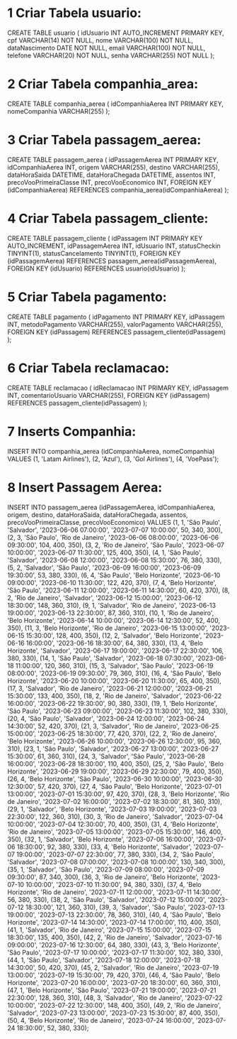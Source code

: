 
# 1 Criar Tabela usuario:

CREATE TABLE usuario (
    idUsuario INT AUTO_INCREMENT PRIMARY KEY,
    cpf VARCHAR(14) NOT NULL,
    nome VARCHAR(100) NOT NULL,
    dataNascimento DATE NOT NULL,
    email VARCHAR(100) NOT NULL,
    telefone VARCHAR(20) NOT NULL,
    senha VARCHAR(255) NOT NULL
);

# 2 Criar Tabela companhia_area:

CREATE TABLE companhia_aerea (
    idCompanhiaAerea INT PRIMARY KEY,
    nomeCompanhia VARCHAR(255)
);

# 3 Criar Tabela passagem_aerea:

CREATE TABLE passagem_aerea (
    idPassagemAerea INT PRIMARY KEY,
    idCompanhiaAerea INT,
    origem VARCHAR(255),
    destino VARCHAR(255),
    dataHoraSaida DATETIME,
    dataHoraChegada DATETIME,
    assentos INT,
    precoVooPrimeiraClasse INT,
    precoVooEconomico INT,
    FOREIGN KEY (idCompanhiaAerea) REFERENCES companhia_aerea(idCompanhiaAerea)
);

# 4 Criar Tabela passagem_cliente:

CREATE TABLE passagem_cliente (
    idPassagem INT PRIMARY KEY AUTO_INCREMENT,
    idPassagemAerea INT,
    idUsuario INT,
    statusCheckin TINYINT(1),
    statusCancelamento TINYINT(1),
    FOREIGN KEY (idPassagemAerea) REFERENCES passagem_aerea(idPassagemAerea),
    FOREIGN KEY (idUsuario) REFERENCES usuario(idUsuario)
);

# 5 Criar Tabela pagamento:

CREATE TABLE pagamento (
    idPagamento INT PRIMARY KEY,
    idPassagem INT,
    metodoPagamento VARCHAR(255),
    valorPagamento VARCHAR(255),
    FOREIGN KEY (idPassagem) REFERENCES passagem_cliente(idPassagem)
);

# 6 Criar Tabela reclamacao:

CREATE TABLE reclamacao (
    idReclamacao INT PRIMARY KEY,
    idPassagem INT,
    comentarioUsuario VARCHAR(255),
    FOREIGN KEY (idPassagem) REFERENCES passagem_cliente(idPassagem)
);


# 7 Inserts Companhia:

INSERT INTO companhia_aerea (idCompanhiaAerea, nomeCompanhia) VALUES
    (1, 'Latam Airlines'),
    (2, 'Azul'),
    (3, 'Gol Airlines'),
    (4, 'VoePass');

# 8 Insert Passagem Aerea:

INSERT INTO passagem_aerea (idPassagemAerea, idCompanhiaAerea, origem, destino, dataHoraSaida, dataHoraChegada, assentos, precoVooPrimeiraClasse, precoVooEconomico)
VALUES 
    (1, 1, 'São Paulo', 'Salvador', '2023-06-06 07:00:00', '2023-07-07 10:00:00', 50, 340, 300),
    (2, 3, 'São Paulo', 'Rio de Janeiro', '2023-06-06 08:00:00', '2023-06-06 09:30:00', 104, 400, 350),
    (3, 2, 'Rio de Janeiro', 'São Paulo', '2023-06-07 10:00:00', '2023-06-07 11:30:00', 125, 400, 350),
    (4, 1, 'São Paulo', 'Salvador', '2023-06-08 12:00:00', '2023-06-08 15:30:00', 76, 380, 330),
    (5, 2, 'Salvador', 'São Paulo', '2023-06-09 16:00:00', '2023-06-09 19:30:00', 53, 380, 330),
    (6, 4, 'São Paulo', 'Belo Horizonte', '2023-06-10 09:00:00', '2023-06-10 11:30:00', 122, 420, 370),
    (7, 4, 'Belo Horizonte', 'São Paulo', '2023-06-11 12:00:00', '2023-06-11 14:30:00', 60, 420, 370),
    (8, 2, 'Rio de Janeiro', 'Salvador', '2023-06-12 15:00:00', '2023-06-12 18:30:00', 148, 360, 310),
    (9, 1, 'Salvador', 'Rio de Janeiro', '2023-06-13 19:00:00', '2023-06-13 22:30:00', 87, 360, 310),
    (10, 1, 'Rio de Janeiro', 'Belo Horizonte', '2023-06-14 10:00:00', '2023-06-14 12:30:00', 52, 400, 350),
    (11, 3, 'Belo Horizonte', 'Rio de Janeiro', '2023-06-15 13:00:00', '2023-06-15 15:30:00', 128, 400, 350),
    (12, 2, 'Salvador', 'Belo Horizonte', '2023-06-16 16:00:00', '2023-06-16 18:30:00', 64, 380, 330),
    (13, 4, 'Belo Horizonte', 'Salvador', '2023-06-17 19:00:00', '2023-06-17 22:30:00', 106, 380, 330),
    (14, 1, 'São Paulo', 'Salvador', '2023-06-18 07:30:00', '2023-06-18 11:00:00', 120, 360, 310),
    (15, 3, 'Salvador', 'São Paulo', '2023-06-19 08:00:00', '2023-06-19 09:30:00', 79, 360, 310),
    (16, 4, 'São Paulo', 'Belo Horizonte', '2023-06-20 10:00:00', '2023-06-20 11:30:00', 65, 400, 350),
    (17, 3, 'Salvador', 'Rio de Janeiro', '2023-06-21 12:00:00', '2023-06-21 15:30:00', 133, 400, 350),
    (18, 2, 'Rio de Janeiro', 'Salvador', '2023-06-22 16:00:00', '2023-06-22 19:30:00', 90, 380, 330),
    (19, 1, 'Belo Horizonte', 'São Paulo', '2023-06-23 09:00:00', '2023-06-23 11:30:00', 102, 380, 330),
    (20, 4, 'São Paulo', 'Salvador', '2023-06-24 12:00:00', '2023-06-24 14:30:00', 52, 420, 370),
    (21, 3, 'Salvador', 'Rio de Janeiro', '2023-06-25 15:00:00', '2023-06-25 18:30:00', 77, 420, 370),
    (22, 2, 'Rio de Janeiro', 'Belo Horizonte', '2023-06-26 10:00:00', '2023-06-26 12:30:00', 95, 360, 310),
    (23, 1, 'São Paulo', 'Salvador', '2023-06-27 13:00:00', '2023-06-27 15:30:00', 61, 360, 310),
    (24, 3, 'Salvador', 'São Paulo', '2023-06-28 16:00:00', '2023-06-28 18:30:00', 110, 400, 350),
    (25, 2, 'São Paulo', 'Belo Horizonte', '2023-06-29 19:00:00', '2023-06-29 22:30:00', 79, 400, 350),
    (26, 4, 'Belo Horizonte', 'São Paulo', '2023-06-30 10:00:00', '2023-06-30 12:30:00', 57, 420, 370),
    (27, 4, 'São Paulo', 'Belo Horizonte', '2023-07-01 13:00:00', '2023-07-01 15:30:00', 97, 420, 370),
    (28, 3, 'Belo Horizonte', 'Rio de Janeiro', '2023-07-02 16:00:00', '2023-07-02 18:30:00', 81, 360, 310),
    (29, 1, 'Salvador', 'Belo Horizonte', '2023-07-03 19:00:00', '2023-07-03 22:30:00', 122, 360, 310),
    (30, 3, 'Rio de Janeiro', 'Salvador', '2023-07-04 10:00:00', '2023-07-04 12:30:00', 70, 400, 350),
    (31, 4, 'Belo Horizonte', 'Rio de Janeiro', '2023-07-05 13:00:00', '2023-07-05 15:30:00', 146, 400, 350),
    (32, 1, 'Salvador', 'Belo Horizonte', '2023-07-06 16:00:00', '2023-07-06 18:30:00', 92, 380, 330),
    (33, 4, 'Belo Horizonte', 'Salvador', '2023-07-07 19:00:00', '2023-07-07 22:30:00', 77, 380, 330),
    (34, 2, 'São Paulo', 'Salvador', '2023-07-08 07:00:00', '2023-07-08 10:00:00', 130, 340, 300),
    (35, 1, 'Salvador', 'São Paulo', '2023-07-09 08:00:00', '2023-07-09 09:30:00', 87, 340, 300),
    (36, 3, 'Rio de Janeiro', 'Belo Horizonte', '2023-07-10 10:00:00', '2023-07-10 11:30:00', 94, 380, 330),
    (37, 4, 'Belo Horizonte', 'Rio de Janeiro', '2023-07-11 12:00:00', '2023-07-11 14:30:00', 56, 380, 330),
    (38, 2, 'São Paulo', 'Salvador', '2023-07-12 15:00:00', '2023-07-12 18:30:00', 121, 360, 310),
    (39, 3, 'Salvador', 'São Paulo', '2023-07-13 19:00:00', '2023-07-13 22:30:00', 78, 360, 310),
    (40, 4, 'São Paulo', 'Belo Horizonte', '2023-07-14 14:30:00', '2023-07-14 17:00:00', 110, 400, 350),
    (41, 1, 'Salvador', 'Rio de Janeiro', '2023-07-15 15:00:00', '2023-07-15 18:30:00', 135, 400, 350),
    (42, 2, 'Rio de Janeiro', 'Salvador', '2023-07-16 09:00:00', '2023-07-16 12:30:00', 64, 380, 330),
    (43, 3, 'Belo Horizonte', 'São Paulo', '2023-07-17 10:00:00', '2023-07-17 11:30:00', 102, 380, 330),
    (44, 1, 'São Paulo', 'Salvador', '2023-07-18 12:00:00', '2023-07-18 14:30:00', 50, 420, 370),
    (45, 2, 'Salvador', 'Rio de Janeiro', '2023-07-19 13:00:00', '2023-07-19 15:30:00', 79, 420, 370),
    (46, 4, 'São Paulo', 'Belo Horizonte', '2023-07-20 16:00:00', '2023-07-20 18:30:00', 60, 360, 310),
    (47, 1, 'Belo Horizonte', 'São Paulo', '2023-07-21 19:00:00', '2023-07-21 22:30:00', 128, 360, 310),
    (48, 3, 'Salvador', 'Rio de Janeiro', '2023-07-22 10:00:00', '2023-07-22 12:30:00', 148, 400, 350),
    (49, 2, 'Rio de Janeiro', 'Salvador', '2023-07-23 13:00:00', '2023-07-23 15:30:00', 87, 400, 350),
    (50, 4, 'Belo Horizonte', 'Rio de Janeiro', '2023-07-24 16:00:00', '2023-07-24 18:30:00', 52, 380, 330);